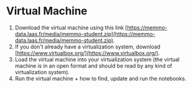 # Virtual Machine

1. Download the virtual machine using this link [https://memmo-data.laas.fr/media/memmo-student.zip](https://memmo-data.laas.fr/media/memmo-student.zip).
1. If you don't already have a virtualization system, download [https://www.virtualbox.org/](https://www.virtualbox.org/).
1. Load the virtual machine into your virtualization system (the virtual machine is in an open format and should be read by any kind of virtualization system).
1. Run the virtual machine + how to find, update and run the notebooks.






